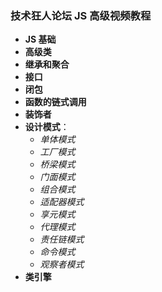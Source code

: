 ### **技术狂人论坛 JS 高级视频教程**

*  __JS 基础__
*  __高级类__
*  __继承和聚合__
*  __接口__
*  __闭包__
*  __函数的链式调用__
*  __装饰者__
*  __设计模式__： 
    * *单体模式*
    * *工厂模式*
    * *桥梁模式*
    * *门面模式*
    * *组合模式*
    * *适配器模式*
    * *享元模式*
    * *代理模式*
    * *责任链模式*
    * *命令模式*
    * *观察者模式*
*  __类引擎__